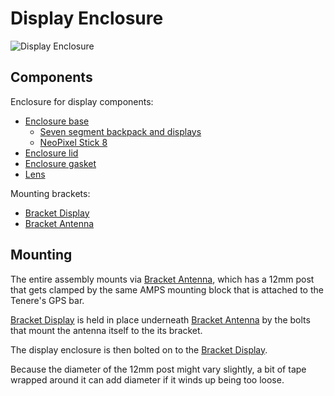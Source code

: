 # Display Enclosure

![Display Enclosure](../images/enclosure_display_exploded.png)

## Components

Enclosure for display components:
- [Enclosure base](enclosure_display_base)
  - [Seven segment backpack and displays](https://www.adafruit.com/product/878)
  - [NeoPixel Stick 8](https://www.adafruit.com/product/1426)
- [Enclosure lid](enclosure_display_lid)
- [Enclosure gasket](enclosure_display_gasket)
- [Lens](enclosure_display_lens)

Mounting brackets:
- [Bracket Display](bracket_display)
- [Bracket Antenna](bracket_antenna)

## Mounting

The entire assembly mounts via [Bracket Antenna](bracket_antenna), which has a 12mm post that gets clamped by the same AMPS mounting block that is attached to the Tenere's GPS bar.

[Bracket Display](bracket_display) is held in place underneath [Bracket Antenna](bracket_antenna) by the bolts that mount the antenna itself to the its bracket.

The display enclosure is then bolted on to the [Bracket Display](bracket_display).

Because the diameter of the 12mm post might vary slightly, a bit of tape wrapped around it can add diameter if it winds up being too loose.